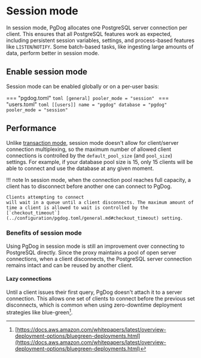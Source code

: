 # Session mode

In session mode, PgDog allocates one PostgreSQL server connection per client. This ensures that all PostgreSQL features work as expected, including persistent session variables, settings, and
process-based features like `LISTEN`/`NOTIFY`. Some batch-based tasks, like ingesting large amounts of data, perform better in session mode.

## Enable session mode

Session mode can be enabled globally or on a per-user basis:

=== "pgdog.toml"
    ```toml
    [general]
    pooler_mode = "session"
    ```
=== "users.toml"
    ```toml
    [[users]]
    name = "pgdog"
    database = "pgdog"
    pooler_mode = "session"
    ```

## Performance

Unlike [transaction mode](transaction-mode.md), session mode doesn't allow for client/server connection multiplexing, so the maximum number of allowed client connections
is controlled by the `default_pool_size` (and `pool_size`) settings. For example, if your database pool size is 15,
only 15 clients will be able to connect and use the database at any given moment.

!!! note
    In session mode, when the connection pool reaches full capacity, a client has to disconnect before another one can connect to PgDog.

    Clients attempting to connect
    will wait in a queue until a client disconnects. The maximum amount of time a client is allowed to wait is controlled by the [`checkout_timeout`](../configuration/pgdog.toml/general.md#checkout_timeout) setting.


### Benefits of session mode

Using PgDog in session mode is still an improvement over connecting to PostgreSQL directly. Since the proxy maintains a pool of open server connections,
when a client disconnects, the PostgreSQL server connection remains intact and can be reused by another client.

#### Lazy connections
Until a client issues their first query, PgDog doesn't attach it to a server connection. This allows one set of clients to connect before the previous set disconnects,
which is common when using zero-downtime deployment strategies like blue-green[^1].

[^1]: [https://docs.aws.amazon.com/whitepapers/latest/overview-deployment-options/bluegreen-deployments.html](https://docs.aws.amazon.com/whitepapers/latest/overview-deployment-options/bluegreen-deployments.html)
